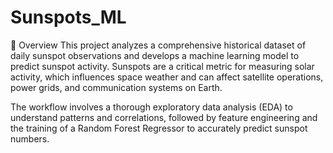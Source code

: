 # Sunspots_ML
📖 Overview
This project analyzes a comprehensive historical dataset of daily sunspot observations and develops a machine learning model to predict sunspot activity. Sunspots are a critical metric for measuring solar activity, which influences space weather and can affect satellite operations, power grids, and communication systems on Earth.

The workflow involves a thorough exploratory data analysis (EDA) to understand patterns and correlations, followed by feature engineering and the training of a Random Forest Regressor to accurately predict sunspot numbers.
